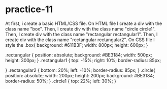 # practice-11


At first, i create a basic HTML/CSS file.
On HTML file 
I create a div with the class name "box".
Then, I create div with the class name "circle circle1".
Then, I create div with the class name "rectangular rectangular1".
Then, I create div with the class name "rectangular rectangular2".
On CSS file
I style the .box{
    background: #611B3F;
    width: 800px;
    height: 600px;
}

.rectangular {
    position: absolute;
    background: #BE3184;
    width: 500px;
    height: 300px;
}
.rectangular1 {
    top: -15%;
    right: 10%;
    border-radius: 85px;
    
}
.rectangular2 {
    bottom: 20%;
    left: -10%;
    border-radius: 85px;
}
.circle{
    position: absolute;
    width: 200px;
    height: 200px;
    background: #BE3184;
    border-radius: 50%;
}
.circle1 {
    top: 22%;
    left: 30%;
 }
